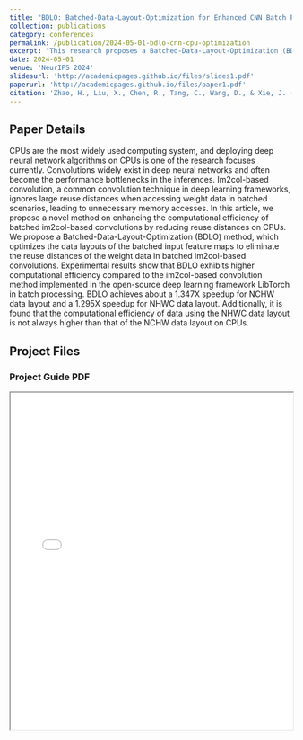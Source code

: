 ```yaml
---
title: "BDLO: Batched-Data-Layout-Optimization for Enhanced CNN Batch Processing on CPUs" collection: publications
collection: publications
category: conferences
permalink: /publication/2024-05-01-bdlo-cnn-cpu-optimization
excerpt: "This research proposes a Batched-Data-Layout-Optimization (BDLO) method to enhance computational efficiency for batched convolutions in CNNs on CPU platforms, focusing on reducing reuse distances and minimizing memory accesses."
date: 2024-05-01
venue: 'NeurIPS 2024'
slidesurl: 'http://academicpages.github.io/files/slides1.pdf'
paperurl: 'http://academicpages.github.io/files/paper1.pdf'
citation: 'Zhao, H., Liu, X., Chen, R., Tang, C., Wang, D., & Xie, J. (2024). "BDLO: Batched-Data-Layout-Optimization for Enhanced CNN Batch Processing on CPUs." <i>NeurIPS 2024</i>.'
---
```



## Paper Details

CPUs are the most widely used computing system, and deploying deep neural network algorithms on CPUs is one of the research focuses currently. Convolutions widely exist in deep neural networks and often become the performance bottlenecks in the inferences. Im2col-based convolution, a common convolution technique in deep learning frameworks, ignores large reuse distances when accessing weight data in batched scenarios, leading to unnecessary memory accesses. In this article, we propose a novel method on enhancing the computational efficiency of batched im2col-based convolutions by reducing reuse distances on CPUs. We propose a Batched-Data-Layout-Optimization (BDLO) method, which optimizes the data layouts of the batched input feature maps to eliminate the reuse distances of the weight data in batched im2col-based convolutions. Experimental results show that BDLO exhibits higher computational efficiency compared to the im2col-based convolution method implemented in the open-source deep learning framework LibTorch in batch processing. BDLO achieves about a 1.347X speedup for NCHW data layout and a 1.295X speedup for NHWC data layout. Additionally, it is found that the computational efficiency of data using the NHWC data layout is not always higher than that of the NCHW data layout on CPUs.

## Project Files

<!-- ### Project Screenshot
![Project Screenshot](assets/images/project-screenshot.png) -->

### Project Guide PDF
<iframe src="../files/Research on Batch Inference Acceleration Method for CNN on CPU Platform/IEEE_Journals_and_Transactions.pdf" width="100%" height="600px">
</iframe>

<!-- ### Project Report DOCX
[Download Project Report (DOCX)](assets/files/project-report.docx)

### Project Video
<video width="100%" controls>
  <source src="{{ site.baseurl }}/assets/videos/project-video.mp4" type="video/mp4">
  Your browser does not support the video tag. Please download the video file <a href="{{ site.baseurl }}/assets/videos/project-video.mp4">Click here to download the video</a>.
</video>

### Source Code
[Download Source Code (ZIP)](assets/files/project-source-code.zip) -->

